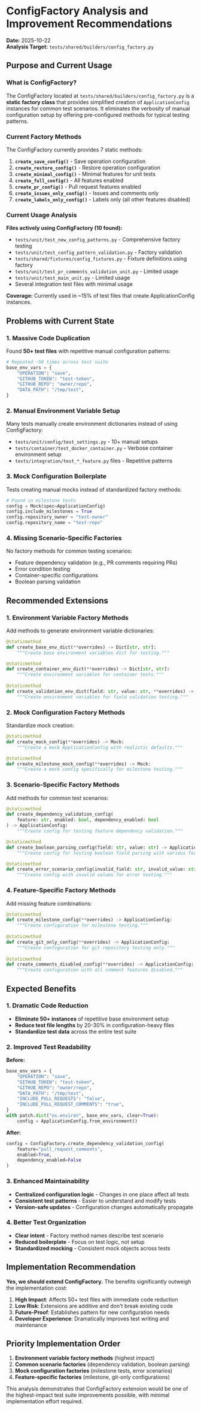 # ConfigFactory Analysis and Improvement Recommendations

**Date:** 2025-10-22  
**Analysis Target:** `tests/shared/builders/config_factory.py`  

## Purpose and Current Usage

### What is ConfigFactory?

The ConfigFactory located at `tests/shared/builders/config_factory.py` is a **static factory class** that provides simplified creation of `ApplicationConfig` instances for common test scenarios. It eliminates the verbosity of manual configuration setup by offering pre-configured methods for typical testing patterns.

### Current Factory Methods

The ConfigFactory currently provides 7 static methods:

1. **`create_save_config()`** - Save operation configuration
2. **`create_restore_config()`** - Restore operation configuration  
3. **`create_minimal_config()`** - Minimal features for unit tests
4. **`create_full_config()`** - All features enabled
5. **`create_pr_config()`** - Pull request features enabled
6. **`create_issues_only_config()`** - Issues and comments only
7. **`create_labels_only_config()`** - Labels only (all other features disabled)

### Current Usage Analysis

**Files actively using ConfigFactory (10 found):**
- `tests/unit/test_new_config_patterns.py` - Comprehensive factory testing
- `tests/unit/test_config_pattern_validation.py` - Factory validation
- `tests/shared/fixtures/config_fixtures.py` - Fixture definitions using factory
- `tests/unit/test_pr_comments_validation_unit.py` - Limited usage
- `tests/unit/test_main_unit.py` - Limited usage
- Several integration test files with minimal usage

**Coverage:** Currently used in ~15% of test files that create ApplicationConfig instances.

## Problems with Current State

### 1. **Massive Code Duplication**

Found **50+ test files** with repetitive manual configuration patterns:

```python
# Repeated ~50 times across test suite
base_env_vars = {
    "OPERATION": "save",
    "GITHUB_TOKEN": "test-token", 
    "GITHUB_REPO": "owner/repo",
    "DATA_PATH": "/tmp/test",
}
```

### 2. **Manual Environment Variable Setup**

Many tests manually create environment dictionaries instead of using ConfigFactory:
- `tests/unit/config/test_settings.py` - 10+ manual setups
- `tests/container/test_docker_container.py` - Verbose container environment setup
- `tests/integration/test_*_feature.py` files - Repetitive patterns

### 3. **Mock Configuration Boilerplate**

Tests creating manual mocks instead of standardized factory methods:
```python
# Found in milestone tests
config = Mock(spec=ApplicationConfig)
config.include_milestones = True
config.repository_owner = "test-owner"
config.repository_name = "test-repo"
```

### 4. **Missing Scenario-Specific Factories**

No factory methods for common testing scenarios:
- Feature dependency validation (e.g., PR comments requiring PRs)
- Error condition testing
- Container-specific configurations
- Boolean parsing validation

## Recommended Extensions

### 1. **Environment Variable Factory Methods**

Add methods to generate environment variable dictionaries:

```python
@staticmethod
def create_base_env_dict(**overrides) -> Dict[str, str]:
    """Create base environment variables dict for testing."""

@staticmethod 
def create_container_env_dict(**overrides) -> Dict[str, str]:
    """Create environment variables for container tests."""
    
@staticmethod
def create_validation_env_dict(field: str, value: str, **overrides) -> Dict[str, str]:
    """Create environment variables for field validation testing."""
```

### 2. **Mock Configuration Factory Methods**

Standardize mock creation:

```python
@staticmethod
def create_mock_config(**overrides) -> Mock:
    """Create a mock ApplicationConfig with realistic defaults."""

@staticmethod
def create_milestone_mock_config(**overrides) -> Mock:
    """Create a mock config specifically for milestone testing."""
```

### 3. **Scenario-Specific Factory Methods**

Add methods for common test scenarios:

```python
@staticmethod
def create_dependency_validation_config(
    feature: str, enabled: bool, dependency_enabled: bool
) -> ApplicationConfig:
    """Create config for testing feature dependency validation."""

@staticmethod
def create_boolean_parsing_config(field: str, value: str) -> ApplicationConfig:
    """Create config for testing boolean field parsing with various formats."""

@staticmethod
def create_error_scenario_config(invalid_field: str, invalid_value: str) -> ApplicationConfig:
    """Create config with invalid values for error testing."""
```

### 4. **Feature-Specific Factory Methods**

Add missing feature combinations:

```python
@staticmethod
def create_milestone_config(**overrides) -> ApplicationConfig:
    """Create configuration for milestone testing."""
    
@staticmethod
def create_git_only_config(**overrides) -> ApplicationConfig:
    """Create configuration for git repository testing only."""
    
@staticmethod
def create_comments_disabled_config(**overrides) -> ApplicationConfig:
    """Create configuration with all comment features disabled."""
```

## Expected Benefits

### 1. **Dramatic Code Reduction**

- **Eliminate 50+ instances** of repetitive base environment setup
- **Reduce test file lengths** by 20-30% in configuration-heavy files
- **Standardize test data** across the entire test suite

### 2. **Improved Test Readability**

**Before:**
```python
base_env_vars = {
    "OPERATION": "save",
    "GITHUB_TOKEN": "test-token",
    "GITHUB_REPO": "owner/repo", 
    "DATA_PATH": "/tmp/test",
    "INCLUDE_PULL_REQUESTS": "false",
    "INCLUDE_PULL_REQUEST_COMMENTS": "true",
}
with patch.dict("os.environ", base_env_vars, clear=True):
    config = ApplicationConfig.from_environment()
```

**After:**
```python
config = ConfigFactory.create_dependency_validation_config(
    feature="pull_request_comments",
    enabled=True, 
    dependency_enabled=False
)
```

### 3. **Enhanced Maintainability**

- **Centralized configuration logic** - Changes in one place affect all tests
- **Consistent test patterns** - Easier to understand and modify tests
- **Version-safe updates** - Configuration changes automatically propagate

### 4. **Better Test Organization**

- **Clear intent** - Factory method names describe test scenario
- **Reduced boilerplate** - Focus on test logic, not setup
- **Standardized mocking** - Consistent mock objects across tests

## Implementation Recommendation

**Yes, we should extend ConfigFactory.** The benefits significantly outweigh the implementation cost:

1. **High Impact**: Affects 50+ test files with immediate code reduction
2. **Low Risk**: Extensions are additive and don't break existing code
3. **Future-Proof**: Establishes pattern for new configuration needs
4. **Developer Experience**: Dramatically improves test writing and maintenance

## Priority Implementation Order

1. **Environment variable factory methods** (highest impact)
2. **Common scenario factories** (dependency validation, boolean parsing)
3. **Mock configuration factories** (milestone tests, error scenarios)
4. **Feature-specific factories** (milestone, git-only configurations)

This analysis demonstrates that ConfigFactory extension would be one of the highest-impact test suite improvements possible, with minimal implementation effort required.